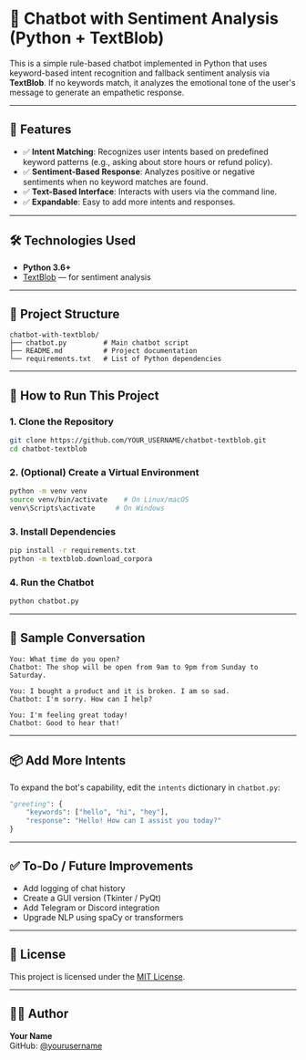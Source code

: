 # 🤖 Chatbot with Sentiment Analysis (Python + TextBlob)

This is a simple rule-based chatbot implemented in Python that uses keyword-based intent recognition and fallback sentiment analysis via **TextBlob**. If no keywords match, it analyzes the emotional tone of the user's message to generate an empathetic response.

---

## 📌 Features

- ✅ **Intent Matching**: Recognizes user intents based on predefined keyword patterns (e.g., asking about store hours or refund policy).
- ✅ **Sentiment-Based Response**: Analyzes positive or negative sentiments when no keyword matches are found.
- ✅ **Text-Based Interface**: Interacts with users via the command line.
- ✅ **Expandable**: Easy to add more intents and responses.

---

## 🛠 Technologies Used

- **Python 3.6+**
- [TextBlob](https://textblob.readthedocs.io/en/dev/) — for sentiment analysis

---

## 📁 Project Structure

```
chatbot-with-textblob/
├── chatbot.py         # Main chatbot script
├── README.md          # Project documentation
└── requirements.txt   # List of Python dependencies
```

---

## 🚀 How to Run This Project

### 1. Clone the Repository

```bash
git clone https://github.com/YOUR_USERNAME/chatbot-textblob.git
cd chatbot-textblob
```

### 2. (Optional) Create a Virtual Environment

```bash
python -m venv venv
source venv/bin/activate    # On Linux/macOS
venv\Scripts\activate     # On Windows
```

### 3. Install Dependencies

```bash
pip install -r requirements.txt
python -m textblob.download_corpora
```

### 4. Run the Chatbot

```bash
python chatbot.py
```

---

## 💬 Sample Conversation

```
You: What time do you open?
Chatbot: The shop will be open from 9am to 9pm from Sunday to Saturday.

You: I bought a product and it is broken. I am so sad.
Chatbot: I'm sorry. How can I help?

You: I'm feeling great today!
Chatbot: Good to hear that!
```

---

## 📦 Add More Intents

To expand the bot's capability, edit the `intents` dictionary in `chatbot.py`:

```python
"greeting": {
    "keywords": ["hello", "hi", "hey"],
    "response": "Hello! How can I assist you today?"
}
```

---

## ✅ To-Do / Future Improvements

- Add logging of chat history
- Create a GUI version (Tkinter / PyQt)
- Add Telegram or Discord integration
- Upgrade NLP using spaCy or transformers

---

## 📄 License

This project is licensed under the [MIT License](LICENSE).

---

## 🙋‍♂️ Author

**Your Name**  
GitHub: [@yourusername](https://github.com/yourusername)

